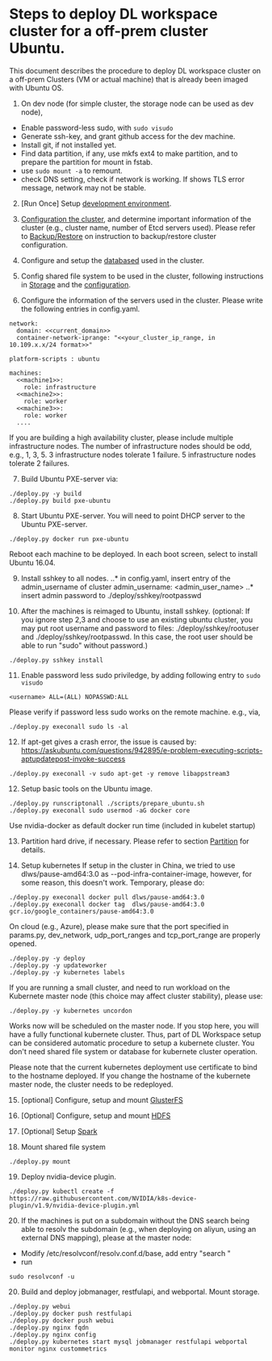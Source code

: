 # Steps to deploy DL workspace cluster for a off-prem cluster Ubuntu. 

This document describes the procedure to deploy DL workspace cluster on a off-prem Clusters (VM or actual machine) that is already been imaged with Ubuntu OS.

1. On dev node (for simple cluster, the storage node can be used as dev node), 
* Enable password-less sudo, with ```sudo visudo```
* Generate ssh-key, and grant github access for the dev machine.
* Install git, if not installed yet.
* Find data partition, if any, use mkfs ext4 to make partition, and to prepare the partition for mount in fstab.
* use ```sudo mount -a``` to remount.
* check DNS setting, check if network is working. If shows TLS error message, network may not be stable. 

2. [Run Once] Setup [development environment](../../DevEnvironment/Readme.md).  

3. [Configuration the cluster](../configuration/Readme.md), and determine important information of the cluster (e.g., cluster name, number of Etcd servers used). Please refer to [Backup/Restore](../Backup.md) on instruction to backup/restore cluster configuration. 

4. Configure and setup the [databased](../database/Readme.md) used in the cluster. 

5. Config shared file system to be used in the cluster, following instructions in [Storage](../Storage/Readme.md) and the [configuration](../Storage/nfs.md).

6. Configure the information of the servers used in the cluster. Please write the following entries in config.yaml. 

  ```
  network:
    domain: <<current_domain>>
    container-network-iprange: "<<your_cluster_ip_range, in 10.109.x.x/24 format>>" 
  
  platform-scripts : ubuntu

  machines:
    <<machine1>>:
      role: infrastructure
    <<machine2>>:
      role: worker
    <<machine3>>:
      role: worker
    ....
  ```
  If you are building a high availability cluster, please include multiple infrastructure nodes. The number of infrastructure nodes should be odd, e.g., 1, 3, 5. 3 infrastructure nodes tolerate 1 failure. 5 infrastructure nodes tolerate 2 failures. 

7. Build Ubuntu PXE-server via:
  ```
  ./deploy.py -y build 
  ./deploy.py build pxe-ubuntu
  ```

8. Start Ubuntu PXE-server. You will need to point DHCP server to the Ubuntu PXE-server. 
  ```
  ./deploy.py docker run pxe-ubuntu
  ```
  Reboot each machine to be deployed. In each boot screen, select to install Ubuntu 16.04. 

9. Install sshkey to all nodes.
..* in config.yaml, insert entry of the admin_username of cluster 
    admin_username: <admin_user_name> 
..* insert admin password to 
    ./deploy/sshkey/rootpasswd

10. After the machines is reimaged to Ubuntu, install sshkey. (optional: If you ignore step 2,3 and choose to use an existing ubuntu cluster, you may put root username and password to files: ./deploy/sshkey/rootuser and ./deploy/sshkey/rootpasswd. In this case, the root user should be able to run "sudo" without password.)
  ```
  ./deploy.py sshkey install
  ```

11. Enable password less sudo priviledge, by adding following entry to `sudo visudo`
  ```
  <username> ALL=(ALL) NOPASSWD:ALL
  ```
  Please verify if password less sudo works on the remote machine. e.g., via,
  ```
  ./deploy.py execonall sudo ls -al
  ```
  
12. If apt-get gives a crash error, the issue is caused by:
  https://askubuntu.com/questions/942895/e-problem-executing-scripts-aptupdatepost-invoke-success
  ```
  ./deploy.py execonall -v sudo apt-get -y remove libappstream3
  ```


12. Setup basic tools on the Ubuntu image. 
  ```
  ./deploy.py runscriptonall ./scripts/prepare_ubuntu.sh
  ./deploy.py execonall sudo usermod -aG docker core
  ```
  Use nvidia-docker as default docker run time (included in kubelet startup)

13. Partition hard drive, if necessary. Please refer to section [Partition](Repartiuion.md) for details. 

14. Setup kubernetes
  If setup in the cluster in China, we tried to use dlws/pause-amd64:3.0 as --pod-infra-container-image, however, for some reason, this doesn't work. Temporary, please do:
  ```
  ./deploy.py execonall docker pull dlws/pause-amd64:3.0
  ./deploy.py execonall docker tag  dlws/pause-amd64:3.0 gcr.io/google_containers/pause-amd64:3.0
  ```
  On cloud (e.g., Azure), please make sure that the port specified in params.py, dev_network, udp_port_ranges and tcp_port_range are properly opened.
  ```
  ./deploy.py -y deploy
  ./deploy.py -y updateworker
  ./deploy.py -y kubernetes labels
  ```
  If you are running a small cluster, and need to run workload on the Kubernete master node (this choice may affect cluster stability), please use:
  ```
  ./deploy.py -y kubernetes uncordon
  ```
  Works now will be scheduled on the master node. If you stop here, you will have a fully functional kubernete cluster. Thus, part of DL Workspace setup can be considered automatic procedure to setup a kubernete cluster. You don't need shared file system or database for kubernete cluster operation. 

  Please note that the current kubernetes deployment use certificate to bind to the hostname deployed. If you change the hostname of the kubernete master node, the cluster needs to be redeployed.
  
15. [optional] Configure, setup and mount [GlusterFS](../Storage/GlusterFS.md)
16. [Optional] Configure, setup and mount [HDFS](../Storage/hdfs.md)
17. [Optional] Setup [Spark](../Storage/spark.md)

18. Mount shared file system
  ```
  ./deploy.py mount
  ```
19. Deploy nvidia-device plugin. 
  ```
  ./deploy.py kubectl create -f https://raw.githubusercontent.com/NVIDIA/k8s-device-plugin/v1.9/nvidia-device-plugin.yml
  ```

20. If the machines is put on a subdomain without the DNS search being able to resolv the subdomain (e.g., when deploying on aliyun, using an external DNS mapping), please at the master node:

* Modify /etc/resolvconf/resolv.conf.d/base, add entry "search <subdomain>"
* run 
```
sudo resolvconf -u 
```

20. Build and deploy jobmanager, restfulapi, and webportal. Mount storage.
  ```
  ./deploy.py webui
  ./deploy.py docker push restfulapi
  ./deploy.py docker push webui
  ./deploy.py nginx fqdn
  ./deploy.py nginx config
  ./deploy.py kubernetes start mysql jobmanager restfulapi webportal monitor nginx custommetrics
  ```
